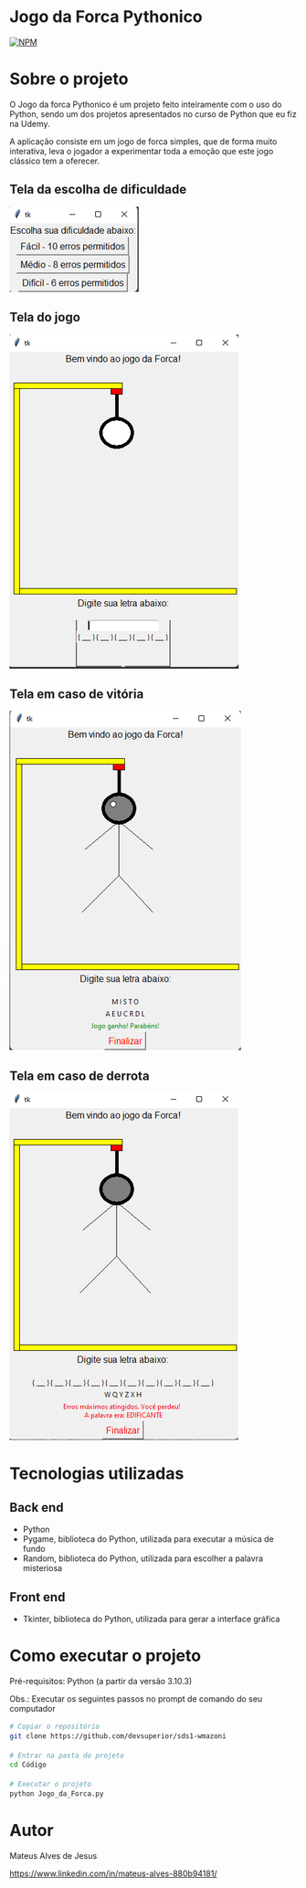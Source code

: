 # Jogo da Forca Pythonico

[![NPM](https://img.shields.io/npm/l/react)](https://github.com/devsuperior/sds1-wmazoni/blob/master/LICENSE)

# Sobre o projeto

O Jogo da forca Pythonico é um projeto feito inteiramente com o uso do Python, sendo um dos projetos apresentados no curso de Python que eu fiz na Udemy.

A aplicação consiste em um jogo de forca simples, que de forma muito interativa, leva o jogador a experimentar toda a emoção que este jogo clássico tem a oferecer.

## Tela da escolha de dificuldade
![Tela da escolha da dificuldade](componentes/Documentação/Tela_dificuldade.png)

## Tela do jogo
![Tela do jogo](componentes/Documentação/Tela_do_jogo.png)

## Tela em caso de vitória
![Tela em caso de vitória](componentes/Documentação/Tela_vitória.png)

## Tela em caso de derrota
![Tela em caso de derrota](componentes/Documentação/Tela_derrota.png)

# Tecnologias utilizadas
## Back end
 - Python
 - Pygame, biblioteca do Python, utilizada para executar a música de fundo
 - Random, biblioteca do Python, utilizada para escolher a palavra misteriosa

## Front end
 - Tkinter, biblioteca do Python, utilizada para gerar a interface gráfica

# Como executar o projeto

Pré-requisitos: Python (a partir da versão 3.10.3)

Obs.: Executar os seguintes passos no prompt de comando do seu computador

```bash
# Copiar o repositório
git clone https://github.com/devsuperior/sds1-wmazoni

# Entrar na pasta do projeto
cd Código

# Executar o projeto
python Jogo_da_Forca.py
```

# Autor

Mateus Alves de Jesus

https://www.linkedin.com/in/mateus-alves-880b94181/
